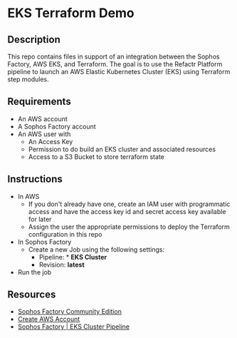 # EKS Terraform Demo

## Description
This repo contains files in support of an integration between the Sophos Factory, AWS EKS, and Terraform. The goal is to use the Refactr Platform pipeline to launch an AWS Elastic Kubernetes Cluster (EKS) using Terraform step modules.

## Requirements
* An AWS account 
* A Sophos Factory account 
* An AWS user with 
    * An Access Key 
    * Permission to do build an EKS cluster and associated resources
    * Access to a S3 Bucket to store terraform state

## Instructions
* In AWS
    * If you don't already have one, create an IAM user with programmatic access and have the access key id and secret access key available for later
    * Assign the user the appropriate permissions to deploy the Terraform configuration in this repo
* In Sophos Factory
    * Create a new Job using the following settings:
        * Pipeline: * **EKS Cluster**
        * Revision: **latest**
* Run the job

## Resources
* [Sophos Factory Community Edition](https://www.refactr.it/community-edition)
* [Create AWS Account](https://aws.amazon.com/resources/create-account/)
* [Sophos Factory | EKS Cluster Pipeline](https://app.refactr.it/catalogs/604001f7ea74f973a3bf5ac6/pipelines/61d61da2a44477af4cd6be87)